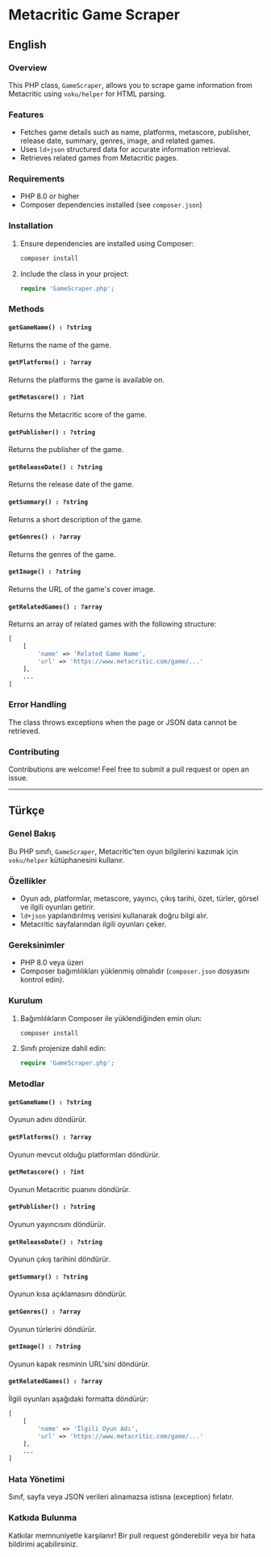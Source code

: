 # Metacritic Game Scraper

## English

### Overview

This PHP class, `GameScraper`, allows you to scrape game information from Metacritic using `voku/helper` for HTML parsing.

### Features

- Fetches game details such as name, platforms, metascore, publisher, release date, summary, genres, image, and related games.
- Uses `ld+json` structured data for accurate information retrieval.
- Retrieves related games from Metacritic pages.

### Requirements

- PHP 8.0 or higher
- Composer dependencies installed (see `composer.json`)

### Installation

1. Ensure dependencies are installed using Composer:
   ```sh
   composer install
   ```
2. Include the class in your project:
   ```php
   require 'GameScraper.php';
   ```

### Methods

#### `getGameName() : ?string`
Returns the name of the game.

#### `getPlatforms() : ?array`
Returns the platforms the game is available on.

#### `getMetascore() : ?int`
Returns the Metacritic score of the game.

#### `getPublisher() : ?string`
Returns the publisher of the game.

#### `getReleaseDate() : ?string`
Returns the release date of the game.

#### `getSummary() : ?string`
Returns a short description of the game.

#### `getGenres() : ?array`
Returns the genres of the game.

#### `getImage() : ?string`
Returns the URL of the game's cover image.

#### `getRelatedGames() : ?array`
Returns an array of related games with the following structure:
```php
[
    [
        'name' => 'Related Game Name',
        'url' => 'https://www.metacritic.com/game/...'
    ],
    ...
]
```

### Error Handling

The class throws exceptions when the page or JSON data cannot be retrieved.

### Contributing

Contributions are welcome! Feel free to submit a pull request or open an issue.

---

## Türkçe

### Genel Bakış

Bu PHP sınıfı, `GameScraper`, Metacritic'ten oyun bilgilerini kazımak için `voku/helper` kütüphanesini kullanır.

### Özellikler

- Oyun adı, platformlar, metascore, yayıncı, çıkış tarihi, özet, türler, görsel ve ilgili oyunları getirir.
- `ld+json` yapılandırılmış verisini kullanarak doğru bilgi alır.
- Metacritic sayfalarından ilgili oyunları çeker.

### Gereksinimler

- PHP 8.0 veya üzeri
- Composer bağımlılıkları yüklenmiş olmalıdır (`composer.json` dosyasını kontrol edin).

### Kurulum

1. Bağımlılıkların Composer ile yüklendiğinden emin olun:
   ```sh
   composer install
   ```
2. Sınıfı projenize dahil edin:
   ```php
   require 'GameScraper.php';
   ```

### Metodlar

#### `getGameName() : ?string`
Oyunun adını döndürür.

#### `getPlatforms() : ?array`
Oyunun mevcut olduğu platformları döndürür.

#### `getMetascore() : ?int`
Oyunun Metacritic puanını döndürür.

#### `getPublisher() : ?string`
Oyunun yayıncısını döndürür.

#### `getReleaseDate() : ?string`
Oyunun çıkış tarihini döndürür.

#### `getSummary() : ?string`
Oyunun kısa açıklamasını döndürür.

#### `getGenres() : ?array`
Oyunun türlerini döndürür.

#### `getImage() : ?string`
Oyunun kapak resminin URL'sini döndürür.

#### `getRelatedGames() : ?array`
İlgili oyunları aşağıdaki formatta döndürür:
```php
[
    [
        'name' => 'İlgili Oyun Adı',
        'url' => 'https://www.metacritic.com/game/...'
    ],
    ...
]
```

### Hata Yönetimi

Sınıf, sayfa veya JSON verileri alınamazsa istisna (exception) fırlatır.

### Katkıda Bulunma

Katkılar memnuniyetle karşılanır! Bir pull request gönderebilir veya bir hata bildirimi açabilirsiniz.

